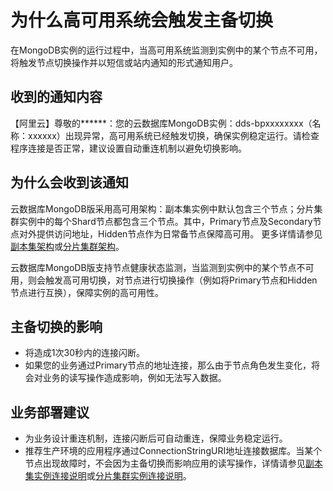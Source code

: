 # 为什么高可用系统会触发主备切换

在MongoDB实例的运行过程中，当高可用系统监测到实例中的某个节点不可用，将触发节点切换操作并以短信或站内通知的形式通知用户。

## 收到的通知内容

【阿里云】尊敬的\*\*\*\*\*\*：您的云数据库MongoDB实例：dds-bpxxxxxxxx（名称：xxxxxx）出现异常，高可用系统已经触发切换，确保实例稳定运行。请检查程序连接是否正常，建议设置自动重连机制以避免切换影响。

## 为什么会收到该通知

云数据库MongoDB版采用高可用架构：副本集实例中默认包含三个节点；分片集群实例中的每个Shard节点都包含三个节点。其中，Primary节点及Secondary节点对外提供访问地址，Hidden节点作为日常备节点保障高可用。 更多详情请参见[副本集架构](/intl.zh-CN/产品简介/系统架构/副本集架构.md)或[分片集群架构](/intl.zh-CN/产品简介/系统架构/分片集群架构.md)。

云数据库MongoDB版支持节点健康状态监测，当监测到实例中的某个节点不可用，则会触发高可用切换，对节点进行切换操作（例如将Primary节点和Hidden节点进行互换），保障实例的高可用性。

## 主备切换的影响

-   将造成1次30秒内的连接闪断。
-   如果您的业务通过Primary节点的地址连接，那么由于节点角色发生变化，将会对业务的读写操作造成影响，例如无法写入数据。

## 业务部署建议

-   为业务设计重连机制，连接闪断后可自动重连，保障业务稳定运行。
-   推荐生产环境的应用程序通过ConnectionStringURI地址连接数据库。当某个节点出现故障时，不会因为主备切换而影响应用的读写操作，详情请参见[副本集实例连接说明]()或[分片集群实例连接说明]()。

